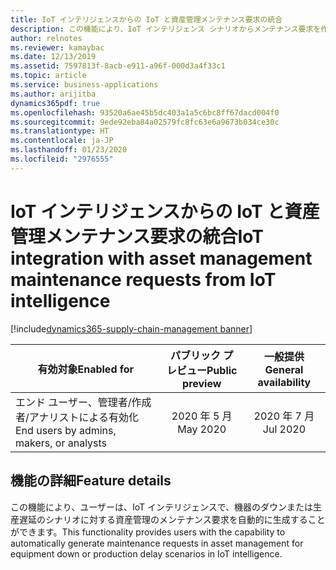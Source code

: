 ```yaml
---
title: IoT インテリジェンスからの IoT と資産管理メンテナンス要求の統合
description: この機能により、IoT インテリジェンス シナリオからメンテナンス要求を作成できます。
author: relnotes
ms.reviewer: kamaybac
ms.date: 12/13/2019
ms.assetid: 7597813f-8acb-e911-a96f-000d3a4f33c1
ms.topic: article
ms.service: business-applications
ms.author: arijitba
dynamics365pdf: true
ms.openlocfilehash: 93520a6ae45b5dc403a1a5c6bc8ff67dacd004f0
ms.sourcegitcommit: 9ede92eba84a02579fc8fc63e6a9673b034ce30c
ms.translationtype: HT
ms.contentlocale: ja-JP
ms.lasthandoff: 01/23/2020
ms.locfileid: "2976555"
---
```

# <a name="iot-integration-with-asset-management-maintenance-requests-from-iot-intelligence"></a><span data-ttu-id="a0792-103">IoT インテリジェンスからの IoT と資産管理メンテナンス要求の統合</span><span class="sxs-lookup"><span data-stu-id="a0792-103">IoT integration with asset management maintenance requests from IoT intelligence</span></span>
[!include[dynamics365-supply-chain-management banner](../includes/dynamics365-supply-chain-management.md)]



| <span data-ttu-id="a0792-104">有効対象</span><span class="sxs-lookup"><span data-stu-id="a0792-104">Enabled for</span></span>    |  <span data-ttu-id="a0792-105">パブリック プレビュー</span><span class="sxs-lookup"><span data-stu-id="a0792-105">Public preview</span></span> | <span data-ttu-id="a0792-106">一般提供</span><span class="sxs-lookup"><span data-stu-id="a0792-106">General availability</span></span> | 
| ---------- | :----------: |:----------: |
|<span data-ttu-id="a0792-107">エンド ユーザー、管理者/作成者/アナリストによる有効化</span><span class="sxs-lookup"><span data-stu-id="a0792-107">End users by admins, makers, or analysts</span></span>|<span data-ttu-id="a0792-108">2020 年 5 月</span><span class="sxs-lookup"><span data-stu-id="a0792-108">May 2020</span></span>| <span data-ttu-id="a0792-109">2020 年 7 月</span><span class="sxs-lookup"><span data-stu-id="a0792-109">Jul 2020</span></span>|




## <a name="feature-details"></a><span data-ttu-id="a0792-110">機能の詳細</span><span class="sxs-lookup"><span data-stu-id="a0792-110">Feature details</span></span>
<!--feature detail start -->
<span data-ttu-id="a0792-111">この機能により、ユーザーは、IoT インテリジェンスで、機器のダウンまたは生産遅延のシナリオに対する資産管理のメンテナンス要求を自動的に生成することができます。</span><span class="sxs-lookup"><span data-stu-id="a0792-111">This functionality provides users with the capability to automatically generate maintenance requests in asset management for equipment down or production delay scenarios in IoT intelligence.</span></span>
<!--feature detail end -->









